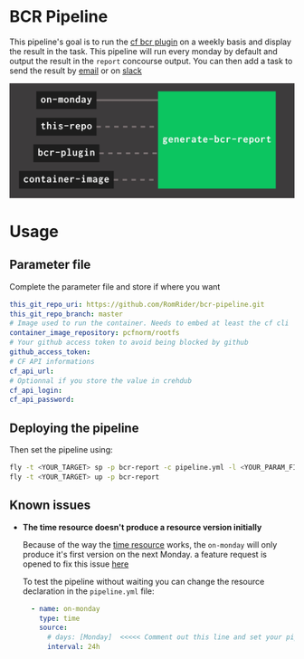 # BCR Pipeline

This pipeline's goal is to run the [cf bcr plugin](https://github.com/avasseur-pivotal/cf_get_events) on a weekly basis and display the result in the task.
This pipeline will run every monday by default and output the result in the `report` concourse output.
You can then add a task to send the result by [email](https://github.com/pivotal-cf/email-resource) or on [slack](https://github.com/cloudfoundry-community/slack-notification-resource)

![pipeline image](docs/pipeline.jpg)

# Usage
## Parameter file
Complete the parameter file and store if where you want
```yaml
this_git_repo_uri: https://github.com/RomRider/bcr-pipeline.git
this_git_repo_branch: master
# Image used to run the container. Needs to embed at least the cf cli
container_image_repository: pcfnorm/rootfs
# Your github access token to avoid being blocked by github
github_access_token:
# CF API informations
cf_api_url:
# Optionnal if you store the value in crehdub
cf_api_login:
cf_api_password:
```

## Deploying the pipeline
Then set the pipeline using:
```sh
fly -t <YOUR_TARGET> sp -p bcr-report -c pipeline.yml -l <YOUR_PARAM_FILE>
fly -t <YOUR_TARGET> up -p bcr-report
```

## Known issues
* **The time resource doesn't produce a resource version initially**

  Because of the way the [time resource](https://github.com/concourse/time-resource) works, the `on-monday` will only produce it's first version on the next Monday. a feature   request is opened to fix this issue [here](https://github.com/concourse/time-resource/issues/11)

  To test the pipeline without waiting you can change the resource declaration in the `pipeline.yml` file:
  ```yaml
    - name: on-monday
      type: time
      source:
        # days: [Monday]  <<<<< Comment out this line and set your pipeline again
        interval: 24h
  ```

